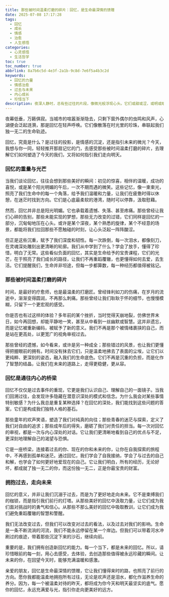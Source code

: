 ```yaml
---
title: 那些被时间温柔打磨的碎片：回忆，是生命最深情的馈赠
date: 2025-07-08 17:17:28
tags:
  - 回忆
  - 成长
  - 情感
  - 治愈
  - 人生感悟
categories:
  - 心灵感悟
  - 生活哲学
toc: true
toc_number: true
abbrlink: 8a7b6c5d-4e3f-2a1b-9c8d-7e6f5a4b3c2d
keywords:
  - 回忆的力量
  - 情感治愈
  - 过去与未来
  - 内心成长
  - 珍惜当下
description: 夜深人静时，总有些过往的片段，像微光般浮现心头。它们或甜或涩，或明或暗，却都是我们生命旅程中不可磨灭的印记。这篇文章，想与你一同探寻回忆的深意，感受它如何温柔地塑造我们，并给予我们前行的力量。
---
```


夜幕低垂，万籁俱寂。当城市的喧嚣渐渐隐去，只剩下窗外偶尔的虫鸣和风声，心湖便会泛起涟漪，那是回忆在轻声呼唤。它们像散落在时光里的珍珠，串联起我们独一无二的生命轨迹。

回忆，究竟是什么？是过往的投影，是情感的沉淀，还是指引未来的微光？今天，我想与你一同，轻轻推开那扇记忆的门，去感受那些被时间温柔打磨的碎片，去理解它们如何塑造了今天的我们，又将如何指引我们走向明天。

### 回忆的重量与光芒

当我们谈论回忆，往往会想到那些美好的瞬间：初见的惊喜，相伴的温暖，成功的喜悦，或是某个阳光明媚的午后，一次不期而遇的微笑。这些记忆，像一束束光，照亮了我们生命中的每一个角落，给予我们温暖和力量，让我们在疲惫时得以休憩，在迷茫时找到方向。它们是心底最柔软的港湾，随时可以停靠，汲取慰藉。

然而，回忆并非总是阳光明媚。它也承载着遗憾、失落、甚至疼痛。那些曾经让我们心碎的告别，那些未能实现的梦想，那些无力改变的过错，它们同样是回忆的一部分，沉甸甸地压在心头。或许是某个深夜，某个熟悉的旋律，某个不经意的场景，都能将我们拉回那些不愿触碰的时刻，让心头泛起一阵阵酸涩。

但正是这些沉重，赋予了我们深度和韧性。每一次跌倒，每一次泪水，都像刻刀，在灵魂深处雕刻出更清晰的轮廓。我们从中学到了什么？学会了放手，懂得了珍惜，明白了无常。这些看似负面的回忆，其实是生命给予的宝贵课程，它们的光芒，在于照亮了我们成长的路径，让我们不再重蹈覆辙，也更懂得如何去爱，去生活。它们提醒我们，生命并非坦途，但每一步都算数，每一种经历都值得被铭记。

### 那些被时间温柔打磨的碎片

时间，是最好的疗愈师，也是最温柔的打磨匠。曾经锋利如刀的伤痛，在岁月的流逝中，渐渐变得圆润，不再那么刺痛。那些曾经让我们耿耿于怀的细节，也慢慢模糊，只留下一个更宏观的感受。

你是否也有过这样的体验？多年前的某个挫折，当时觉得天崩地裂，仿佛世界末日，如今再回想，却能平静地一笑，甚至从中看到一丝幽默或智慧。这并非遗忘，而是记忆被重新编码，被赋予了新的意义。我们不再是那个被情绪裹挟的自己，而是站在更高处，以更宽广的视角审视过去。

那些曾经的遗憾，如今看来，或许是另一种成全；那些错过的风景，也让我们更懂得把握眼前的拥有。时间没有抹去它们，只是温柔地拂去了表面的尘埃，让它们以更纯粹、更深刻的姿态，融入我们的生命底色。它们不再是沉重的负担，而是化作了智慧的结晶，让我们在未来的道路上，走得更稳健，更从容。

### 回忆是通往内心的桥梁

回忆不仅仅是过去事件的重现，它更是我们认识自己、理解自己的一面镜子。当我们回溯过往，会发现许多隐藏在潜意识深处的模式和信念。为什么我会对某些事情特别敏感？为什么我总是重复某种选择？在回忆的深处，我们能找到这些问题的答案，它们是构成我们独特人格的基石。

那些童年的欢声笑语，塑造了我们对纯真的向往；那些青春的迷茫与探索，定义了我们对自由的追求；那些成年后的得失，磨砺了我们对责任的担当。每一次对回忆的审视，都是一次与内心深处的对话。它让我们更清晰地看到自己的优点与不足，更深刻地理解自己的渴望与恐惧。

它是一座桥梁，连接着过去的你、现在的你和未来的你，让你在自我探索的旅程中，不再感到孤单和迷茫。通过回忆，我们学会了自我接纳，学会了与过去的自己和解，也学会了如何更好地爱现在的自己。它让我们明白，所有的经历，无论好坏，都成就了独一无二的你，而这份独一无二，正是你最宝贵的财富。

### 拥抱过去，走向未来

回忆的意义，并非让我们沉溺于过去，而是为了更好地走向未来。它不是束缚我们的枷锁，而是指引我们前行的灯塔。从那些美好的回忆中汲取力量，让它们成为我们面对挑战时的勇气和信心。从那些不那么美好的回忆中吸取教训，让它们成为我们避免重蹈覆辙的智慧和警醒。

我们无法改变过去，但我们可以改变对过去的看法，以及过去对我们的影响。生命是一条不断流淌的河流，我们不能永远停留在某一个岸边。但我们可以带着河水冲刷过的痕迹，带着那些沉淀下来的沙石，继续向前。

重要的是，我们拥有创造新回忆的能力。每一个当下，都是未来的回忆。所以，请珍惜眼前的每一刻，用心去感受，去体验，去创造那些值得被永远珍藏的瞬间。让未来的你，在回望今天时，能够充满温暖和感激。

亲爱的朋友，回忆是生命最深情的馈赠，它让我们懂得来时的路，也照亮了前行的方向。愿你我都能温柔地拥抱所有过往，无论是欢声还是泪水，都化作滋养生命的养分。因为，每一个被温柔对待的昨天，都将成为你今天和明天最坚实的底气。愿你的回忆，永远充满爱与光，指引你走向更美好的远方。